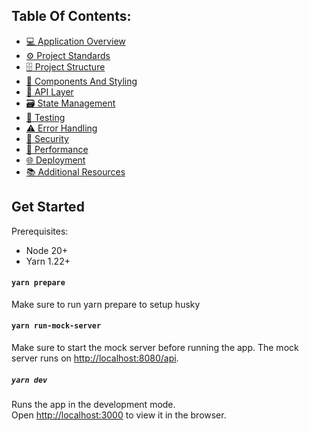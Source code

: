 ## Table Of Contents:

- [💻 Application Overview](docs/application-overview.md)
- [⚙️ Project Standards](docs/project-standards.md)
- [🗄️ Project Structure](docs/project-structure.md)
- [🧱 Components And Styling](docs/components-and-styling.md)
- [📡 API Layer](docs/api-layer.md)
- [🗃️ State Management](docs/state-management.md)
- [🧪 Testing](docs/testing.md)
- [⚠️ Error Handling](docs/error-handling.md)
- [🔐 Security](docs/security.md)
- [🚄 Performance](docs/performance.md)
- [🌐 Deployment](docs/deployment.md)
- [📚 Additional Resources](docs/additional-resources.md)

## Get Started

Prerequisites:

- Node 20+
- Yarn 1.22+

#### `yarn prepare`

Make sure to run yarn prepare to setup husky

#### `yarn run-mock-server`

Make sure to start the mock server before running the app.
The mock server runs on [http://localhost:8080/api](http://localhost:8080/api).

##### `yarn dev`

Runs the app in the development mode.\
Open [http://localhost:3000](http://localhost:3000) to view it in the browser.
